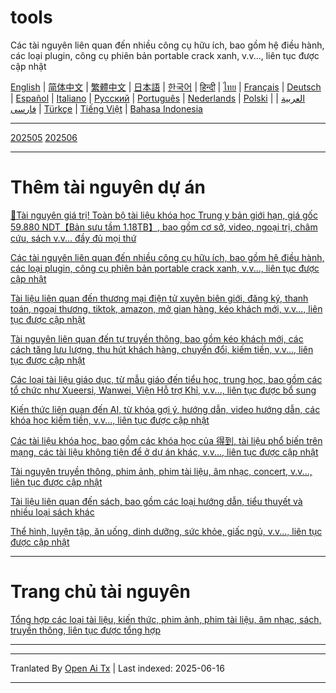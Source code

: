 # tools
Các tài nguyên liên quan đến nhiều công cụ hữu ích, bao gồm hệ điều hành, các loại plugin, công cụ phiên bản portable crack xanh, v.v..., liên tục được cập nhật

[English](https://openaitx.github.io/view.html?user=mswnlz&project=tools&lang=en) | [简体中文](https://openaitx.github.io/view.html?user=mswnlz&project=tools&lang=zh-CN) | [繁體中文](https://openaitx.github.io/view.html?user=mswnlz&project=tools&lang=zh-TW) | [日本語](https://openaitx.github.io/view.html?user=mswnlz&project=tools&lang=ja) | [한국어](https://openaitx.github.io/view.html?user=mswnlz&project=tools&lang=ko) | [हिन्दी](https://openaitx.github.io/view.html?user=mswnlz&project=tools&lang=hi) | [ไทย](https://openaitx.github.io/view.html?user=mswnlz&project=tools&lang=th) | [Français](https://openaitx.github.io/view.html?user=mswnlz&project=tools&lang=fr) | [Deutsch](https://openaitx.github.io/view.html?user=mswnlz&project=tools&lang=de) | [Español](https://openaitx.github.io/view.html?user=mswnlz&project=tools&lang=es) | [Italiano](https://openaitx.github.io/view.html?user=mswnlz&project=tools&lang=it) | [Русский](https://openaitx.github.io/view.html?user=mswnlz&project=tools&lang=ru) | [Português](https://openaitx.github.io/view.html?user=mswnlz&project=tools&lang=pt) | [Nederlands](https://openaitx.github.io/view.html?user=mswnlz&project=tools&lang=nl) | [Polski](https://openaitx.github.io/view.html?user=mswnlz&project=tools&lang=pl) | [العربية](https://openaitx.github.io/view.html?user=mswnlz&project=tools&lang=ar) | [فارسی](https://openaitx.github.io/view.html?user=mswnlz&project=tools&lang=fa) | [Türkçe](https://openaitx.github.io/view.html?user=mswnlz&project=tools&lang=tr) | [Tiếng Việt](https://openaitx.github.io/view.html?user=mswnlz&project=tools&lang=vi) | [Bahasa Indonesia](https://openaitx.github.io/view.html?user=mswnlz&project=tools&lang=id)



---------------
[202505](https://raw.githubusercontent.com/mswnlz/tools/main/202505.md)
[202506](https://raw.githubusercontent.com/mswnlz/tools/main/202506.md)



---------------
# Thêm tài nguyên dự án

[🎁Tài nguyên giá trị! Toàn bộ tài liệu khóa học Trung y bản giới hạn, giá gốc 59.880 NDT【Bản sưu tầm 1.18TB】, bao gồm cơ sở, video, ngoại trị, châm cứu, sách v.v... đầy đủ mọi thứ](https://github.com/mswnlz/chinese-traditional)

[Các tài nguyên liên quan đến nhiều công cụ hữu ích, bao gồm hệ điều hành, các loại plugin, công cụ phiên bản portable crack xanh, v.v..., liên tục được cập nhật](https://github.com/mswnlz/tools)


[Tài liệu liên quan đến thương mại điện tử xuyên biên giới, đăng ký, thanh toán, ngoại thương, tiktok, amazon, mở gian hàng, kéo khách mới, v.v..., liên tục được cập nhật](https://github.com/mswnlz/cross-border)

[Tài nguyên liên quan đến tự truyền thông, bao gồm kéo khách mới, các cách tăng lưu lượng, thu hút khách hàng, chuyển đổi, kiếm tiền, v.v..., liên tục được cập nhật](https://github.com/mswnlz/self-media)

[ Các loại tài liệu giáo dục, từ mẫu giáo đến tiểu học, trung học, bao gồm các tổ chức như Xueersi, Wanwei, Viện Hỗ trợ Khỉ, v.v..., liên tục được bổ sung](https://github.com/mswnlz/edu-knowlege)

[Kiến thức liên quan đến AI, từ khóa gợi ý, hướng dẫn, video hướng dẫn, các khóa học kiếm tiền, v.v..., liên tục được cập nhật](https://github.com/mswnlz/AIknowledge)

[Các tài liệu khóa học, bao gồm các khóa học của 得到, tài liệu phổ biến trên mạng, các tài liệu không tiện để ở dự án khác, v.v..., liên tục được cập nhật](https://github.com/mswnlz/curriculum)

[Tài nguyên truyền thông, phim ảnh, phim tài liệu, âm nhạc, concert, v.v..., liên tục được cập nhật](https://github.com/mswnlz/movies)

[Tài liệu liên quan đến sách, bao gồm các loại hướng dẫn, tiểu thuyết và nhiều loại sách khác](https://github.com/mswnlz/book)


[Thể hình, luyện tập, ăn uống, dinh dưỡng, sức khỏe, giấc ngủ, v.v..., liên tục được cập nhật](https://github.com/mswnlz/healthy)


---------------

# Trang chủ tài nguyên
[Tổng hợp các loại tài liệu, kiến thức, phim ảnh, phim tài liệu, âm nhạc, sách, truyền thông, liên tục được tổng hợp](https://github.com/mswnlz)

---------------

---

Tranlated By [Open Ai Tx](https://github.com/OpenAiTx/OpenAiTx) | Last indexed: 2025-06-16

---